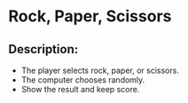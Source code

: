 # Rock, Paper, Scissors

## Description: 
* The player selects rock, paper, or scissors. 
* The computer chooses randomly.
* Show the result and keep score.